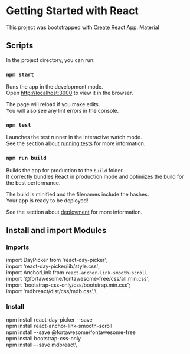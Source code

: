 # Getting Started with React

This project was bootstrapped with [Create React App](https://github.com/facebook/create-react-app). Material

## Scripts

In the project directory, you can run:

### `npm start`

Runs the app in the development mode.\
Open [http://localhost:3000](http://localhost:3000) to view it in the browser.

The page will reload if you make edits.\
You will also see any lint errors in the console.

### `npm test`

Launches the test runner in the interactive watch mode.\
See the section about [running tests](https://facebook.github.io/create-react-app/docs/running-tests) for more information.

### `npm run build`

Builds the app for production to the `build` folder.\
It correctly bundles React in production mode and optimizes the build for the best performance.

The build is minified and the filenames include the hashes.\
Your app is ready to be deployed!

See the section about [deployment](https://facebook.github.io/create-react-app/docs/deployment) for more information.

## Install and import Modules

### Imports
import DayPicker from 'react-day-picker';\
import 'react-day-picker/lib/style.css';\
import AnchorLink from `react-anchor-link-smooth-scroll`\
import '@fortawesome/fontawesome-free/css/all.min.css';\
import 'bootstrap-css-only/css/bootstrap.min.css';\
import 'mdbreact/dist/css/mdb.css';\

### Install
npm install react-day-picker --save\
npm install react-anchor-link-smooth-scroll\
npm install --save @fortawesome/fontawesome-free\
npm install bootstrap-css-only\
npm install --save mdbreact\
